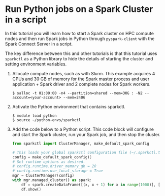 # Run Python jobs on a Spark Cluster in a script

In this tutorial you will learn how to start a Spark cluster on HPC compute nodes and then run
Spark jobs in Python through `pyspark-client` with the Spark Connect Server in a script.

The key difference between this and other tutorials is that this tutorial uses `sparkctl` as a
Python library to hide the details of starting the cluster and setting environment variables.

1. Allocate compute nodes, such as with Slurm. This example acquires 4 CPUs and 30 GB of memory
   for the Spark master process and user application + Spark driver and 2 complete nodes for Spark
   workers.

   ```console
   $ salloc -t 01:00:00 -n4 --partition=shared --mem=30G : -N2 --account=<your-account> --mem=240G
   ```

2. Activate the Python environment that contains sparkctl.

   ```console
   $ module load python
   $ source ~/python-envs/sparkctl
   ```

3. Add the code below to a Python script. This code block will configure and start the Spark
   cluster, run your Spark job, and then stop the cluster.

   ```python
   from sparkctl import ClusterManager, make_default_spark_config
   
   # This loads your global sparkctl configuration file (~/.sparkctl.toml).
   config = make_default_spark_config()
   # Set runtime options as desired.
   # config.runtime.driver_memory_gb = 20
   # config.runtime.use_local_storage = True
   mgr = ClusterManager(config)
   with mgr.managed_cluster() as spark:
       df = spark.createDataFrame([(x, x + 1) for x in range(1000)], ["a", "b"])
       df.show()
